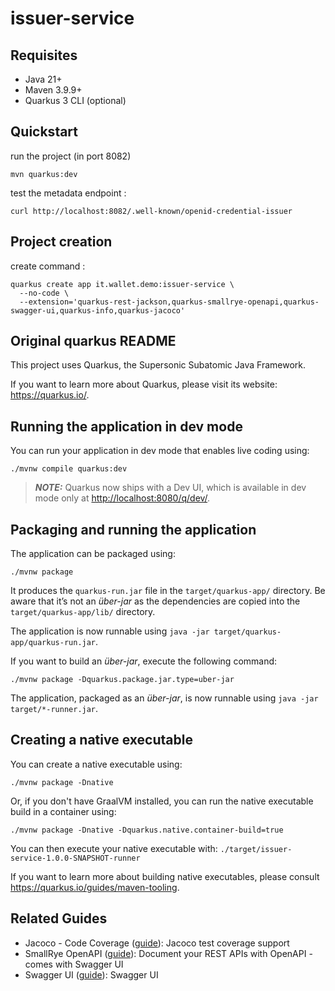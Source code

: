 # issuer-service

## Requisites

- Java 21+
- Maven 3.9.9+
- Quarkus 3 CLI (optional)

## Quickstart

run the project (in port 8082)

```shell script
mvn quarkus:dev
```

test the metadata endpoint : 

```shell script
curl http://localhost:8082/.well-known/openid-credential-issuer
```

## Project creation

create command :

```shell script
quarkus create app it.wallet.demo:issuer-service \
  --no-code \
  --extension='quarkus-rest-jackson,quarkus-smallrye-openapi,quarkus-swagger-ui,quarkus-info,quarkus-jacoco'
```

## Original quarkus README

This project uses Quarkus, the Supersonic Subatomic Java Framework.

If you want to learn more about Quarkus, please visit its website: <https://quarkus.io/>.

## Running the application in dev mode

You can run your application in dev mode that enables live coding using:

```shell script
./mvnw compile quarkus:dev
```

> **_NOTE:_**  Quarkus now ships with a Dev UI, which is available in dev mode only at <http://localhost:8080/q/dev/>.

## Packaging and running the application

The application can be packaged using:

```shell script
./mvnw package
```

It produces the `quarkus-run.jar` file in the `target/quarkus-app/` directory.
Be aware that it’s not an _über-jar_ as the dependencies are copied into the `target/quarkus-app/lib/` directory.

The application is now runnable using `java -jar target/quarkus-app/quarkus-run.jar`.

If you want to build an _über-jar_, execute the following command:

```shell script
./mvnw package -Dquarkus.package.jar.type=uber-jar
```

The application, packaged as an _über-jar_, is now runnable using `java -jar target/*-runner.jar`.

## Creating a native executable

You can create a native executable using:

```shell script
./mvnw package -Dnative
```

Or, if you don't have GraalVM installed, you can run the native executable build in a container using:

```shell script
./mvnw package -Dnative -Dquarkus.native.container-build=true
```

You can then execute your native executable with: `./target/issuer-service-1.0.0-SNAPSHOT-runner`

If you want to learn more about building native executables, please consult <https://quarkus.io/guides/maven-tooling>.

## Related Guides

- Jacoco - Code Coverage ([guide](https://quarkus.io/guides/tests-with-coverage)): Jacoco test coverage support
- SmallRye OpenAPI ([guide](https://quarkus.io/guides/openapi-swaggerui)): Document your REST APIs with OpenAPI - comes with Swagger UI
- Swagger UI ([guide](https://quarkus.io/guides/openapi-swaggerui)): Swagger UI
